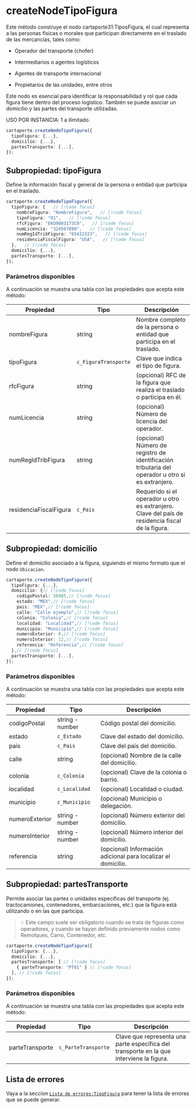 # createNodeTipoFigura

Este método construye el nodo cartaporte31:TiposFigura, el cual representa a las personas físicas o morales que participan directamente en el traslado de las mercancías, tales como:

- Operador del transporte (chofer)

- Intermediarios o agentes logísticos

- Agentes de transporte internacional

- Propietarios de las unidades, entre otros

Este nodo es esencial para identificar la responsabilidad y rol que cada figura tiene dentro del proceso logístico. También se puede asociar un domicilio y las partes del transporte utilizadas.

USO POR INSTANCIA: 1 a ilimitado.

```ts
cartaporte.createNodeTipoFigura({
  tipoFigura: {...},
  domicilio: {...},
  partesTransporte: [...],
});
```

## Subpropiedad: tipoFigura

Define la información fiscal y general de la persona o entidad que participa en el traslado.

```ts
cartaporte.createNodeTipoFigura({
  tipoFigura: {   // [!code focus]
    nombreFigura: "NombreFigura",   // [!code focus]
    tipoFigura: "01",   // [!code focus]
    rfcFigura: "EKU9003173C9",   // [!code focus]
    numLicencia: "324567890",   // [!code focus]
    numRegIdTribFigura: "65432323",   // [!code focus]
    residenciaFiscalFigura: "USA",   // [!code focus]
  },   // [!code focus]
  domicilio: {...},
  partesTransporte: [...],
});
```

### Parámetros disponibles

A continuación se muestra una tabla con las propiedades que acepta este método:

| Propiedad              | Tipo                 | Descripción                                                                                      |
| ---------------------- | -------------------- | ------------------------------------------------------------------------------------------------ |
| nombreFigura           | string               | Nombre completo de la persona o entidad que participa en el traslado.                            |
| tipoFigura             | `c_FiguraTransporte` | Clave que indica el tipo de figura.                                                              |
| rfcFigura              | string               | (opcional) RFC de la figura que realiza el traslado o participa en él.                           |
| numLicencia            | string               | (opcional) Número de licencia del operador.                                                      |
| numRegIdTribFigura     | string               | (opcional) Número de registro de identificación tributaria del operador u otro si es extranjero. |
| residenciaFiscalFigura | `c_Pais`             | Requerido si el operador u otro es extranjero. Clave del país de residencia fiscal de la figura. |

## Subpropiedad: domicilio

Define el domicilio asociado a la figura, siguiendo el mismo formato que el nodo `Ubicacion`.

```ts
cartaporte.createNodeTipoFigura({
  tipoFigura: {...},
  domicilio: {// [!code focus]
    codigoPostal: 50485,// [!code focus]
    estado: "MEX",// [!code focus]
    pais: "MEX",// [!code focus]
    calle: "Calle ejemplo",// [!code focus]
    colonia: "Colonia",// [!code focus]
    localidad: "Localidad",// [!code focus]
    municipio: "Municipio",// [!code focus]
    numeroExterior: 0,// [!code focus]
    numeroInterior: 12,// [!code focus]
    referencia: "Referencia",// [!code focus]
  },// [!code focus]
  partesTransporte: [...],
});
```

### Parámetros disponibles

A continuación se muestra una tabla con las propiedades que acepta este método:

| Propiedad      | Tipo            | Descripción                                                   |
| -------------- | --------------- | ------------------------------------------------------------- |
| codigoPostal   | string - number | Código postal del domicilio.                                  |
| estado         | `c_Estado`      | Clave del estado del domicilio.                               |
| pais           | `c_Pais`        | Clave del país del domicilio.                                 |
| calle          | string          | (opcional) Nombre de la calle del domicilio.                  |
| colonia        | `c_Colonia`     | (opcional) Clave de la colonia o barrio.                      |
| localidad      | `c_Localidad`   | (opcional) Localidad o ciudad.                                |
| municipio      | `c_Municipio`   | (opcional) Municipio o delegación.                            |
| numeroExterior | string - number | (opcional) Número exterior del domicilio.                     |
| numeroInterior | string - number | (opcional) Número interior del domicilio.                     |
| referencia     | string          | (opcional) Información adicional para localizar el domicilio. |

## Subpropiedad: partesTransporte

Permite asociar las partes o unidades específicas del transporte (ej. tractocamiones, contenedores, embarcaciones, etc.) que la figura está utilizando o en las que participa.

> 💡 Este campo suele ser obligatorio cuando se trata de figuras como operadores, y cuando se hayan definido previamente nodos como Remolques, Carro, Contenedor, etc.

```ts
cartaporte.createNodeTipoFigura({
  tipoFigura: {...},
  domicilio: {...},
  partesTransporte: [ // [!code focus]
    { parteTransporte: "PT01" } // [!code focus]
  ], // [!code focus]
});
```

### Parámetros disponibles

A continuación se muestra una tabla con las propiedades que acepta este método:

| Propiedad       | Tipo                | Descripción                                                                              |
| --------------- | ------------------- | ---------------------------------------------------------------------------------------- |
| parteTransporte | `c_ParteTransporte` | Clave que representa una parte específica del transporte en la que interviene la figura. |

## Lista de errores

Vaya a la seccion <a href="/docs/v3.0/validador/lista-de-errores#tipo-figura">`Lista de errores:TipoFigura`</a> para tener la lista de errores que se puede generar.
